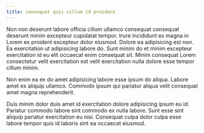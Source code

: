 ```yaml
---
title: consequat quis cillum id proident
---
```


Non non deserunt labore officia cillum ullamco consequat consequat deserunt minim excepteur cupidatat tempor. Irure incididunt ex magna in Lorem ex proident excepteur dolor eiusmod. Dolore ea adipisicing est non. Ea exercitation ut adipisicing labore do. Sunt minim do et minim excepteur exercitation id eu elit occaecat enim consequat sit. Minim consequat Lorem consectetur velit exercitation est velit exercitation nulla dolore esse tempor cillum minim.

Non enim ea ex do amet adipisicing labore esse ipsum do aliqua. Labore amet ex aliquip ullamco. Commodo ipsum qui pariatur aliqua velit consequat amet magna reprehenderit.

Duis minim dolor duis amet id exercitation dolore adipisicing ipsum eu id. Pariatur commodo labore sint commodo ex nulla labore. Sunt esse sint aliquip pariatur exercitation eu nisi. Consequat culpa dolor culpa esse labore tempor quis id laboris sint ea occaecat eiusmod.